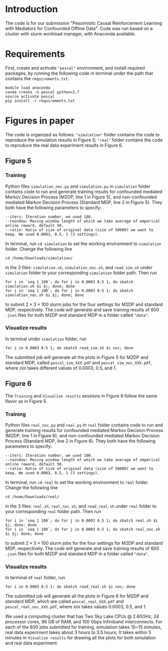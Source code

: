 # Introduction

The code is for our submission "Pessimistic Causal Reinforcement Learning with Mediators for Confounded Offline Data". Code was run based on a cluster with slurm workload manager, with Anaconda available.

# Requirements
First, create and activate `"pescal"` environment, and install required packages, by running the following code in terminal under the path that contains the  `requirements.txt`.

```
module load anaconda
conda create -n pescal python=3.7
source activate pescal
pip install -r requirements.txt
```

# Figures in paper

The code is organized as follows: `"simulation"` folder contains the code to reproduce the simulation results in Figure 5; `"real"` folder contains the code to reproduce the real data experiment results in Figure 6.

## Figure 5
### Training
Python files `simulation_noc.py` and `simulation.py` in `simulation` folder contains code to run and generate training results for confounded mediated Markov Decision Process (M2DP, line 1 in Figure 5), and non-confounded mediated Markov Decision Process (Standard MDP, line 2 in Figure 5). They both have the following parameters to specify:

```
--iters: Iteration number, we used 100.
--rwindow: Moving window length of which we take average of emperical online reward, default 50.
--ratio: Ratio of size of original data (size of 50000) we want to keep. We used 0.0003, 0.5, 1 (3 settings).
```
In terminal, run `cd simulation` to set the working environment to `simulation` folder. Change the following line
```
cd /home/Downloads/simulation/
```

in the 3 files: `simulation.sh`, `simulation_noc.sh`, and `read_sim.sh` under `simulation` folder to your corresponding `simulation` folder path. Then run
```
for i in `seq 1 100`; do for j in 0.0003 0.5 1; do sbatch simulation.sh $i $j; done; done
for i in `seq 1 100`; do for j in 0.0003 0.5 1; do sbatch simulation_noc.sh $i $j; done; done
```
to submit $2\times3\times100$ slurm jobs for the four settings for M2DP and standard MDP, respectively. The code will generate and save training results of 600 `.json` files for both M2DP and standard MDP in a folder called `"data"`.

### Visualize results

In terminal under `simulation` folder, run
```
for i in 0.0003 0.5 1; do sbatch read_sim.sh $i noc; done
```
The submitted job will generate all the plots in Figure 5 for M2DP and standard MDP, called `pescal_sim_XXX.pdf` and `pescal_sim_noc_XXX.pdf`, where `XXX` takes different values of 0.0003, 0.5, and 1.

## Figure 6
The `Training` and `Visualize results` sessions in Figure 6 follow the same flavor as in Figure 5.
### Training
Python files `real_noc.py` and `real.py` in `real` folder contains code to run and generate training results for confounded mediated Markov Decision Process (M2DP, line 1 in Figure 6), and non-confounded mediated Markov Decision Process (Standard MDP, line 2 in Figure 6). They both have the following parameters to specify:

```
--iters: Iteration number, we used 100.
--rwindow: Moving window length of which we take average of emperical online reward, default 50.
--ratio: Ratio of size of original data (size of 50000) we want to keep. We used 0.0003, 0.5, 1 (3 settings).
```
In terminal, run `cd real` to set the working environment to `real` folder. Change the following line
```
cd /home/Downloads/real/
```

in the 3 files: `real.sh`, `real_noc.sh`, and `read_real.sh` under `real` folder to your corresponding `real` folder path. Then run
```
for i in `seq 1 100`; do for j in 0.0003 0.5 1; do sbatch real.sh $i $j; done; done
for i in `seq 1 100`; do for j in 0.0003 0.5 1; do sbatch real_noc.sh $i $j; done; done
```
to submit $2\times3\times100$ slurm jobs for the four settings for M2DP and standard MDP, respectively. The code will generate and save training results of 600 `.json` files for both M2DP and standard MDP in a folder called `"data"`.

### Visualize results

In terminal of `real` folder, run
```
for i in 0.0003 0.5 1; do sbatch read_real.sh $i noc; done
```
The submitted job will generate all the plots in Figure 6 for M2DP and standard MDP, which are called `pescal_real_XXX.pdf` and `pescal_real_noc_XXX.pdf`, where `XXX` takes values 0.0003, 0.5, and 1.


We used a computing cluster that has Two Sky Lake CPUs @ 2.60GHz, 24 processor cores, 96 GB of RAM, and 100 Gbps Infiniband interconnects. For each of the 600 jobs submitted for training, simulation takes 10~15 minutes, real data experiment takes about 3 hours to 3.5 hours; It takes within 5 minutes in `Visualize results` for drawing all the plots for both simulation and real data experiment.
